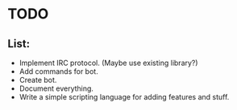 # TODO

## List:
* Implement IRC protocol. (Maybe use existing library?)
* Add commands for bot.
* Create bot.
* Document everything.
* Write a simple scripting language for adding features and stuff.
